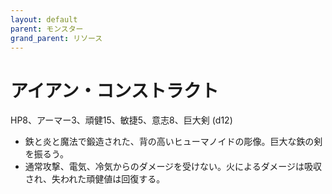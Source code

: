 ```yaml
---
layout: default
parent: モンスター
grand_parent: リソース
---
```


# アイアン・コンストラクト

HP8、アーマー3、頑健15、敏捷5、意志8、巨大剣 (d12)

- 鉄と炎と魔法で鍛造された、背の高いヒューマノイドの彫像。巨大な鉄の剣を振るう。
- 通常攻撃、電気、冷気からのダメージを受けない。火によるダメージは吸収され、失われた頑健値は回復する。